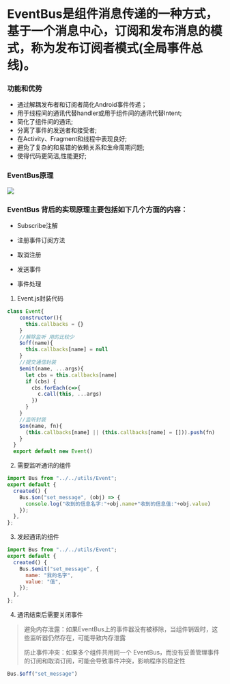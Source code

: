 # **EventBus**是**组件**消息传递的一种方式，基于一个消息中心，订阅和发布消息的模式，称为发布订阅者模式(全局事件总线)。

### 功能和优势

* 通过解耦发布者和订阅者简化Android事件传递；
* 用于线程间的通讯代替handler或用于组件间的通讯代替Intent;
* 简化了组件间的通讯;
* 分离了事件的发送者和接受者;
* 在Activity、Fragment和线程中表现良好;
* 避免了复杂的和易错的依赖关系和生命周期问题;
* 使得代码更简洁,性能更好;

### EventBus原理

![](https://s5.51cto.com/oss/202107/21/50c5f94b574346045f2dafb62c20b0be.png)

### EventBus 背后的实现原理主要包括如下几个方面的内容：

* Subscribe注解

* 注册事件订阅方法

* 取消注册

* 发送事件

* 事件处理
1. Event.js封装代码

```js
class Event{
    constructor(){
      this.callbacks = {}
    }
    //解除监听 用的比较少
    $off(name){
      this.callbacks[name] = null
    }
    //提交通信封装
    $emit(name, ...args){
      let cbs = this.callbacks[name]
      if (cbs) {
        cbs.forEach(c=>{
          c.call(this, ...args)
        })
      }
    }
    //监听封装
    $on(name, fn){
      (this.callbacks[name] || (this.callbacks[name] = [])).push(fn)
    }
  }
  export default new Event()
```

2. 需要监听通讯的组件

```js
import Bus from "../../utils/Event";
export default {
  created() {
    Bus.$on("set_message", (obj) => {
      console.log("收到的信息名字:"+obj.name+"收到的信息值:"+obj.value)
    });
  },
};
```

3. 发起通讯的组件

```js
import Bus from "../../utils/Event";
export default {
  created() {
    Bus.$emit("set_message", {
      name: "我的名字",
      value: "值",
    });
  },
};
```

4. 通讯结束后需要关闭事件

> 避免内存泄露：如果EventBus上的事件器没有被移除，当组件销毁时，这些监听器仍然存在，可能导致内存泄露
> 
> 防止事件冲突：如果多个组件共用同一个 EventBus，而没有妥善管理事件的订阅和取消订阅，可能会导致事件冲突，影响程序的稳定性

```js
Bus.$off("set_message")
```
